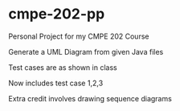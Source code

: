 # cmpe-202-pp

Personal Project for my CMPE 202 Course

Generate a UML Diagram from given Java files

Test cases are as shown in class

Now includes test case 1,2,3

Extra credit involves drawing sequence diagrams
